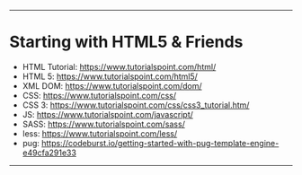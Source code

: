 ---

# Starting with HTML5 & Friends
 - HTML Tutorial: https://www.tutorialspoint.com/html/
 - HTML 5: https://www.tutorialspoint.com/html5/
 - XML DOM: https://www.tutorialspoint.com/dom/
 - CSS: https://www.tutorialspoint.com/css/
 - CSS 3: https://www.tutorialspoint.com/css/css3_tutorial.htm/
 - JS: https://www.tutorialspoint.com/javascript/
 - SASS: https://www.tutorialspoint.com/sass/
 - less: https://www.tutorialspoint.com/less/
 - pug: https://codeburst.io/getting-started-with-pug-template-engine-e49cfa291e33
 
 ---
